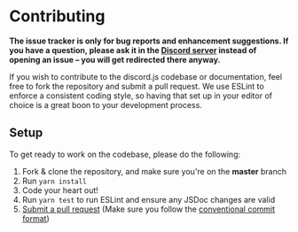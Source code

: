 # Contributing

**The issue tracker is only for bug reports and enhancement suggestions. If you have a question, please ask it in the [Discord server](https://discord.gg/VdaB5NK) instead of opening an issue – you will get redirected there anyway.**

If you wish to contribute to the discord.js codebase or documentation, feel free to fork the repository and submit a
pull request. We use ESLint to enforce a consistent coding style, so having that set up in your editor of choice
is a great boon to your development process.

## Setup

To get ready to work on the codebase, please do the following:

1. Fork & clone the repository, and make sure you're on the **master** branch
2. Run `yarn install`
3. Code your heart out!
4. Run `yarn test` to run ESLint and ensure any JSDoc changes are valid
5. [Submit a pull request](https://github.com/sabinico/among-us-bot/compare) (Make sure you follow the [conventional commit format](https://www.conventionalcommits.org/en/v1.0.0/))